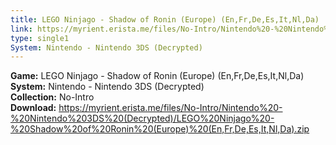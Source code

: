 ```yaml
---
title: LEGO Ninjago - Shadow of Ronin (Europe) (En,Fr,De,Es,It,Nl,Da)
link: https://myrient.erista.me/files/No-Intro/Nintendo%20-%20Nintendo%203DS%20(Decrypted)/LEGO%20Ninjago%20-%20Shadow%20of%20Ronin%20(Europe)%20(En,Fr,De,Es,It,Nl,Da).zip
type: single1
System: Nintendo - Nintendo 3DS (Decrypted)
---
```

<b>Game:</b> LEGO Ninjago - Shadow of Ronin (Europe) (En,Fr,De,Es,It,Nl,Da)<br>
<b>System:</b> Nintendo - Nintendo 3DS (Decrypted)<br>
<b>Collection:</b> No-Intro<br>
<b>Download:</b> https://myrient.erista.me/files/No-Intro/Nintendo%20-%20Nintendo%203DS%20(Decrypted)/LEGO%20Ninjago%20-%20Shadow%20of%20Ronin%20(Europe)%20(En,Fr,De,Es,It,Nl,Da).zip